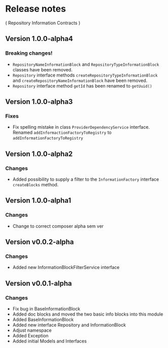 # Release notes
( Repository Information Contracts )

## Version 1.0.0-alpha4
### Breaking changes!
* `RepositoryNameInformationBlock` and `RepositoryTypeInformationBlock` classes have been removed.
* `Repository` interface methods `createRepositoryTypeInformationBlock` and `createRepositoryNameInformationBlock` have been removed.
* `Repository` interface method `getId` has been renamed to `getUuid()`

## Version 1.0.0-alpha3
### Fixes
* Fix spelling mistake in class `ProviderDependencyService` interface. Renamed `addInformactionFactoryToRegistry` to 
`addInformationFactoryToRegistry`    

## Version 1.0.0-alpha2
### Changes
* Added possibility to supply a filter to the `InformationFactory` interface `createBlocks` method.

## Version 1.0.0-alpha1
### Changes
* Change to correct composer alpha sem ver
 
## Version v0.0.2-alpha
### Changes
* Added new InformationBlockFilterService interface 

## Version v0.0.1-alpha
### Changes
* Fix bug in BaseInformationBlock
* Added doc blocks and moved the two basic info blocks into this module
* Added BaseInformationBlock
* Added new interface Repository and InformationBlock
* Adjust namespace
* Added Exception
* Added initial Models and Interfaces
